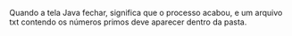 Quando a tela Java fechar, significa que o processo acabou, e um arquivo txt contendo os números primos deve aparecer dentro da pasta.
